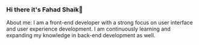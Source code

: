 ### Hi there it's Fahad Shaik👋
About me:
I am a front-end developer with a strong focus on user interface and user experience development. I am continuously learning and expanding my knowledge in back-end development as well.
<!--
**FahadShaik/FahadShaik** is a ✨ _special_ ✨ repository because its `README.md` (this file) appears on your GitHub profile.

Here are some ideas to get you started:

- 🔭 I’m currently working on ...
- 🌱 I’m currently learning ...
- 👯 I’m looking to collaborate on ...
- 🤔 I’m looking for help with ...
- 💬 Ask me about ...
- 📫 How to reach me: ...
- 😄 Pronouns: ...
- ⚡ Fun fact: ...
-->
